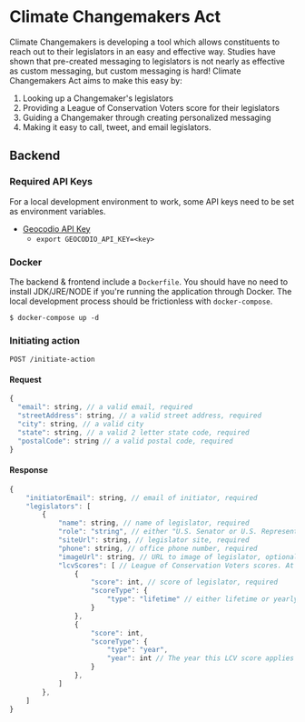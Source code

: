 # Climate Changemakers Act

Climate Changemakers is developing a tool which allows constituents to reach out to their legislators in an easy and effective way. Studies have shown that pre-created messaging to legislators is not nearly as effective as custom messaging, but custom messaging is hard! Climate Changemakers Act aims to make this easy by: 

1. Looking up a Changemaker's legislators
2. Providing a League of Conservation Voters score for their legislators
3. Guiding a Changemaker through creating personalized messaging
4. Making it easy to call, tweet, and email legislators. 

## Backend

### Required API Keys

For a local development environment to work, some API keys need to be set as environment variables. 

* [Geocodio API Key](https://www.geocod.io/)
  * `export GEOCODIO_API_KEY=<key>`


### Docker

The backend & frontend include a `Dockerfile`. You should have no need to install JDK/JRE/NODE if you're running the application through Docker. The local development process should be frictionless with `docker-compose`.

```shell
$ docker-compose up -d
```

### Initiating action 

`POST /initiate-action`

#### Request

```js
{
  "email": string, // a valid email, required
  "streetAddress": string, // a valid street address, required
  "city": string, // a valid city
  "state": string, // a valid 2 letter state code, required
  "postalCode": string // a valid postal code, required 
}
```

#### Response

```js
{
    "initiatorEmail": string, // email of initiator, required
    "legislators": [
        {
            "name": string, // name of legislator, required
            "role": "string", // either "U.S. Senator or U.S. Representative, required
            "siteUrl": string, // legislator site, required
            "phone": string, // office phone number, required
            "imageUrl": string, // URL to image of legislator, optional
            "lcvScores": [ // League of Conservation Voters scores. At least 1 required
                {
                    "score": int, // score of legislator, required
                    "scoreType": {
                        "type": "lifetime" // either lifetime or yearly. required
                    }
                },
                {
                    "score": int,
                    "scoreType": {
                        "type": "year",
                        "year": int // The year this LCV score applies to. Required if type == "year"
                    }
                },
            ]
        },
    ]
}
```
